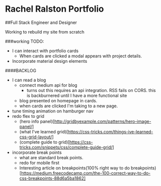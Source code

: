 # Rachel Ralston Portfolio

##Full Stack Engineer and Designer

Working to rebuild my site from scratch 

###working
TODO:
- I can interact with portfolio cards
  - When cards are clicked a modal appears with project details.
- Incorporate material design elements

####BACKLOG
- I can read a blog
  - connect medium api for blog 
      + turns out this requires an api integration.  RSS fails on CORS. this is backburnered until I have a more functional site
  - blog presented on homepage in cards.
  - when cards are clicked I'm taking to a new page.
- tune timing animation on hamburger nav
- redo flex to grid 
    - (hero info panel)[http://gridbyexample.com/patterns/hero-image-panel/]
    - (what I've learned grid)[https://css-tricks.com/things-ive-learned-css-grid-layout/]
    - (complete guide to grid)[https://css-tricks.com/snippets/css/complete-guide-grid/]
- incorporate break points
    - what are standard break points. 
    - redo for mobile first
    - Interesting article on breakpoints(100% right way to do breakpoints)[https://medium.freecodecamp.com/the-100-correct-way-to-do-css-breakpoints-88d6a5ba1862]

